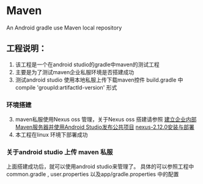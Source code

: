 # Maven
An Android gradle use Maven local repository

## 工程说明：
1. 该工程是一个在android studio的gradle中maven的测试工程
2. 主要是为了测试maven企业私服环境是否搭建成功
3. 测试android studio 使用本地私服上传下载maven控件
   build.gradle 中 compile 'groupId:artifactId-version' 形式

### 环境搭建

3. maven私服使用Nexus oss 管理，关于Nexus oss 搭建请参照
[建立企业内部Maven服务器并使用Android Studio发布公共项目](http://www.linuxidc.com/Linux/2015-06/118878.htm)
[nexus-2.12.0安装与部署](http://blog.csdn.net/yccn214/article/details/50527490)
4. 本工程在linux 环境下部署成功

### 关于android studio 上传 maven 私服 
上面搭建成功后，就可以使用android studio来管理了。
具体的可以参照工程中common.gradle , user.properties 以及app/gradle.properties 中的配置

